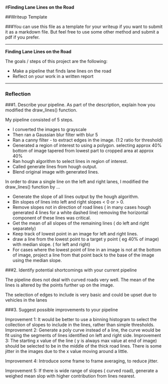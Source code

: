 #**Finding Lane Lines on the Road**

##Writeup Template

###You can use this file as a template for your writeup if you want to submit it as a markdown file. But feel free to use some other method and submit a pdf if you prefer.

---

**Finding Lane Lines on the Road**

The goals / steps of this project are the following:
* Make a pipeline that finds lane lines on the road
* Reflect on your work in a written report

---

### Reflection

###1. Describe your pipeline. As part of the description, explain how you modified the draw_lines() function.

My pipeline consisted of 5 steps.
  * I converted the images to grayscale
  * Then ran a Gaussian blur filter with blur 5
  * Ran a canny filter - to extract edges in the image. (1:2 ratio for threshold)
  * Generated a region of interest to using a polygon. selecting approx 40% bottom of image tapered from lowest part to cropped area at approx 40%
  * Ran hough algorithm to select lines in region of interest.
  * Called generate lines from hough output.
  * Blend original image with generated lines.


In order to draw a single line on the left and right lanes, I modified the draw_lines() function by ...
  * Generate the slope of all lines output by the hough algorithm.
  * Bin slopes of lines into left and right slopes < 0  or > 0.
  * Remove slopes not in direction of road lines ( in many cases hough generated 4 lines for a white dashed line) removing the horizontal component of these lines was critical.
  * Get the mean of all slopes of the remaining lines ( do left and right separately)
  * Keep track of lowest point in an image for left and right lines.
  * draw a line from the lowest point to a target y point ( eg 40% of image) with median slope. ( for left and right)
  * For cases where the lowest point of line in an image is not at the bottom of image, project a line from that point back to the base of the image using the median slope.



###2. Identify potential shortcomings with your current pipeline

The pipeline does not deal with curved roads very well. The mean of the lines is altered by the points further up on the image.

The selection of edges to include is very basic and could be upset due to vehicles in the lanes


###3. Suggest possible improvements to your pipeline

Improvement 1:
 It would be better to use a binning histogram to select the collection of slopes to include in the lines, rather than simple thresholds.
Improvement 2:
 Generate a poly curve instead of a line, the curve would be fit using the segments of lines identified on left and right side.
Improvement 3:
 The starting x value of the line ( y is always max value at end of image) should be selected to be in the middle of the thick road lines. There is some jitter in the images due to the x value moving around a little.

Improvement 4:
  Introduce some frame to frame averaging, to reduce jitter.

Improvement 5:
  If there is wide range of slopes ( curved road), generate a weighed mean slop with higher contribution from lines nearest.
